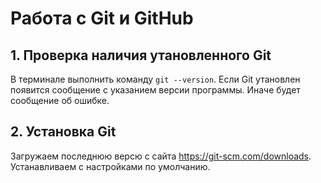 # Работа с Git и GitHub

## 1. Проверка наличия утановленного Git
В терминале выполнить команду `git --version`.
Если Git утановлен появится сообщение с указанием версии программы. Иначе будет сообщение об ошибке.

## 2. Установка Git
Загружаем последнюю версю с сайта https://git-scm.com/downloads.
Устанавливаем с настройками по умолчанию.